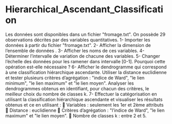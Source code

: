 # Hierarchical_Ascendant_Classification
Les données sont disponibles dans un fichier "fromage.txt". On possède 29 observations décrites
par des variables quantitatives.
1- Importer les données à partir du fichier "fromage.txt".
2- Afficher la dimension de l’ensemble de données .
3- Afficher les noms de ces variables.
4- Déterminer l’intervalle de variation de chacune des variables.
5- Changer l’échelle des données pour les ramener dans intervalle [0-1]. Pourquoi cette
opération est-elle nécessaire ?
6- Afficher le dendrogramme qui correspond à une classification hiérarchique ascendante.
Utiliser la distance euclidienne et tester plusieurs critères d’agrégation : "indice de Ward", "le
lien minimum", "le lien maximum" et "le lien moyen". Analyser les dendrogrammes obtenus
en identifiant, pour chacun des critères, le meilleur choix du nombre de classes k.
7- Effectuer la catégorisation en utilisant la classification hiérarchique ascendante et visualiser
les résultats obtenus et ce en utilisant :
 Variables : seulement les 1er et 2ème attributs
 Distance : euclidienne
 Critères d’agrégation : "l’indice de Ward", "le lien maximum" et "le lien moyen".
 Nombre de classes k : entre 2 et 5.
